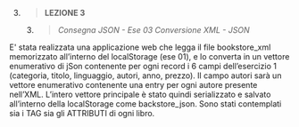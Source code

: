 3. > **LEZIONE 3**
     3. > *Consegna JSON - Ese 03 Conversione XML - JSON*
     
E' stata realizzata una applicazione web che legga il file bookstore_xml memorizzato all’interno del localStorage (ese 01), e lo converta in un vettore enumerativo 
di jSon contenente per ogni record i 6 campi dell’esercizio 1 (categoria, titolo, linguaggio, autori, anno, prezzo).
Il campo autori sarà un vettore enumerativo contenente una entry per ogni autore presente nell’XML.
L’intero vettore principale è stato quindi serializzato e salvato all’interno della localStorage come backstore_json. Sono stati contemplati sia i TAG sia gli ATTRIBUTI
di ogni libro.
